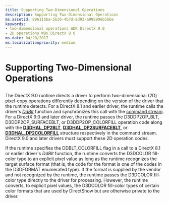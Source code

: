 ```yaml
---
title: Supporting Two-Dimensional Operations
description: Supporting Two-Dimensional Operations
ms.assetid: 09611bba-5b36-4b7d-8d93-a99590eb5bbe
keywords:
- two-dimensional operations WDK DirectX 9.0
- 2D operations WDK DirectX 9.0
ms.date: 04/20/2017
ms.localizationpriority: medium
---
```


# Supporting Two-Dimensional Operations


## <span id="ddk_supporting_two_dimensional_operations_gg"></span><span id="DDK_SUPPORTING_TWO_DIMENSIONAL_OPERATIONS_GG"></span>


The DirectX 9.0 runtime directs a driver to perform two-dimensional (2D) pixel-copy operations differently depending on the version of the driver that the runtime detects. For a DirectX 8.1 and earlier driver, the runtime calls the driver's [*DdBlt*](/windows/win32/api/ddrawint/nc-ddrawint-pdd_surfcb_blt) function and synchronizes this call with the [command stream](command-stream.md). For a DirectX 9.0 and later driver, the runtime passes the D3DDP2OP\_BLT, D3DDP2OP\_SURFACEBLT, or D3DDP2OP\_COLORFILL operation code along with the [**D3DHAL\_DP2BLT**](/windows-hardware/drivers/ddi/d3dhal/ns-d3dhal-_d3dhal_dp2blt), [**D3DHAL\_DP2SURFACEBLT**](/windows-hardware/drivers/ddi/d3dhal/ns-d3dhal-_d3dhal_dp2surfaceblt), or [**D3DHAL\_DP2COLORFILL**](/windows-hardware/drivers/ddi/d3dhal/ns-d3dhal-_d3dhal_dp2colorfill) structure respectively in the command stream. DirectX 9.0 and later drivers must support these 2D operation codes.

If the runtime specifies the DDBLT\_COLORFILL flag in a call to a DirectX 8.1 or earlier driver's *DdBlt* function, the runtime converts the D3DCOLOR fill-color type to an explicit pixel value as long as the runtime recognizes the target surface format (that is, the code for the format is one of the codes in the D3DFORMAT enumerated type). If the format is supplied by the vendor and not recognized by the runtime, the runtime passes the D3DCOLOR fill-color type directly to the driver for processing. However, the runtime converts, to explicit pixel values, the D3DCOLOR fill-color types of certain color formats that are used by DirectShow but are otherwise private to the driver.

 

